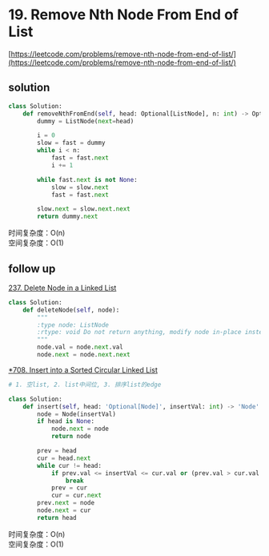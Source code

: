 # 19. Remove Nth Node From End of List
[https://leetcode.com/problems/remove-nth-node-from-end-of-list/](https://leetcode.com/problems/remove-nth-node-from-end-of-list/)


## solution

```python
class Solution:
    def removeNthFromEnd(self, head: Optional[ListNode], n: int) -> Optional[ListNode]:
        dummy = ListNode(next=head)

        i = 0
        slow = fast = dummy
        while i < n:
            fast = fast.next
            i += 1

        while fast.next is not None:
            slow = slow.next
            fast = fast.next

        slow.next = slow.next.next
        return dummy.next
```
时间复杂度：O(n) <br>
空间复杂度：O(1)


## follow up

[237. Delete Node in a Linked List](https://leetcode.com/problems/delete-node-in-a-linked-list/description/)
```python
class Solution:
    def deleteNode(self, node):
        """
        :type node: ListNode
        :rtype: void Do not return anything, modify node in-place instead.
        """
        node.val = node.next.val
        node.next = node.next.next
```


[*708. Insert into a Sorted Circular Linked List](https://leetcode.com/problems/insert-into-a-sorted-circular-linked-list/description/)
```python
# 1. 空list, 2. list中间位, 3. 排序list的edge

class Solution:
    def insert(self, head: 'Optional[Node]', insertVal: int) -> 'Node':
        node = Node(insertVal)
        if head is None:
            node.next = node
            return node

        prev = head
        cur = head.next
        while cur != head:
            if prev.val <= insertVal <= cur.val or (prev.val > cur.val and (insertVal >= prev.val or insertVal <= cur.val)):
                break
            prev = cur
            cur = cur.next
        prev.next = node
        node.next = cur
        return head
```
时间复杂度：O(n) <br>
空间复杂度：O(1)
